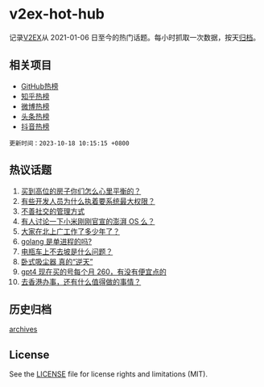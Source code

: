 # v2ex-hot-hub

 记录[V2EX](https://www.v2ex.com/)从 2021-01-06 日至今的热门话题。每小时抓取一次数据，按天[归档](archives)。
 
 ## 相关项目

- [GitHub热榜](https://github.com/snaildev/github-hot-hub)
- [知乎热榜](https://github.com/snaildev/zhihu-hot-hub)
- [微博热榜](https://github.com/snaildev/weibo-hot-hub)
- [头条热榜](https://github.com/snaildev/toutiao-hot-hub)
- [抖音热榜](https://github.com/snaildev/douyin-hot-hub)


 `更新时间：2023-10-18 10:15:15 +0800`

## 热议话题

1. [买到高位的房子你们怎么心里平衡的？](https://www.v2ex.com/t/982705)
1. [有些开发人员为什么执着要系统最大权限？](https://www.v2ex.com/t/982696)
1. [不善社交的管理方式](https://www.v2ex.com/t/982727)
1. [有人讨论一下小米刚刚官宣的澎湃 OS 么？](https://www.v2ex.com/t/982673)
1. [大家在北上广工作了多少年了？](https://www.v2ex.com/t/982820)
1. [golang 是单进程的吗?](https://www.v2ex.com/t/982738)
1. [电瓶车上不去坡是什么问题？](https://www.v2ex.com/t/982656)
1. [卧式吸尘器 真的“逆天”](https://www.v2ex.com/t/982683)
1. [gpt4 现在买的号每个月 260，有没有便宜点的](https://www.v2ex.com/t/982658)
1. [去香港办事，还有什么值得做的事情？](https://www.v2ex.com/t/982770)

## 历史归档

[archives](archives)

## License

See the [LICENSE](LICENSE) file for license rights and limitations (MIT).
